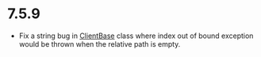 # 7.5.9
* Fix a string bug in [ClientBase](./ClientBase.cs) class where index out of bound exception would be thrown when the relative path is empty.
